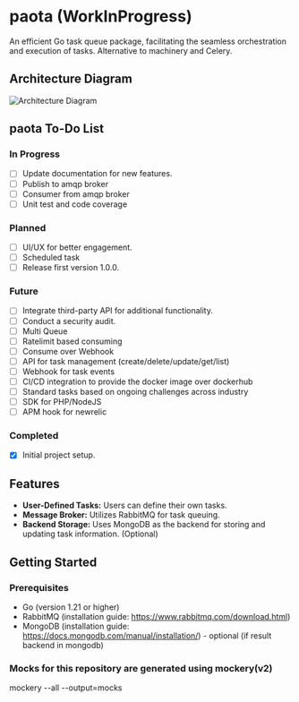 # paota (WorkInProgress)
An efficient Go task queue package, facilitating the seamless orchestration and execution of tasks. Alternative to machinery and Celery.

## Architecture Diagram

![Architecture Diagram](https://github.com/surendratiwari3/paota/blob/main/docs/images/paota_top_down.png)

## paota To-Do List

### In Progress
- [ ] Update documentation for new features.
- [ ] Publish to amqp broker
- [ ] Consumer from amqp broker
- [ ] Unit test and code coverage

### Planned
- [ ] UI/UX for better engagement.
- [ ] Scheduled task
- [ ] Release first version 1.0.0.

### Future
- [ ] Integrate third-party API for additional functionality.
- [ ] Conduct a security audit.
- [ ] Multi Queue
- [ ] Ratelimit based consuming
- [ ] Consume over Webhook
- [ ] API for task management (create/delete/update/get/list)
- [ ] Webhook for task events
- [ ] CI/CD integration to provide the docker image over dockerhub
- [ ] Standard tasks based on ongoing challenges across industry
- [ ] SDK for PHP/NodeJS
- [ ] APM hook for newrelic

### Completed
- [x] Initial project setup.

## Features

- **User-Defined Tasks:** Users can define their own tasks.
- **Message Broker:** Utilizes RabbitMQ for task queuing.
- **Backend Storage:** Uses MongoDB as the backend for storing and updating task information. (Optional)

## Getting Started

### Prerequisites

- Go (version 1.21 or higher)
- RabbitMQ (installation guide: https://www.rabbitmq.com/download.html)
- MongoDB (installation guide: https://docs.mongodb.com/manual/installation/) - optional (if result backend in mongodb)

### Mocks for this repository are generated using mockery(v2)
mockery --all --output=mocks


